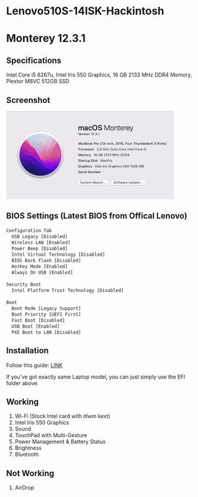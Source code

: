 # Lenovo510S-14ISK-Hackintosh

# Monterey 12.3.1

## Specifications
Intel Core i5 6267u, Intel Iris 550 Graphics, 16 GB 2133 MHz DDR4 Memory, Plextor M8VC 512GB SSD

##  Screenshot

![overview](Screenshot/Overview.png)


## BIOS Settings (Latest BIOS from Offical Lenovo)

```
Configuration Tab
  USB Legacy [Disabled]
  Wireless LAN [Enabled]
  Power Beep [Disabled]
  Intel Virtual Technology [Disabled]
  BIOS Back Flash [Disabled]
  HotKey Mode [Enabled]
  Always On USB [Enabled]
  
Security Boot
  Intel Platform Trust Technology [Disabled]

Boot
  Boot Mode [Legacy Support]
  Boot Priority [UEFI First]
  Fast Boot [Disabled]
  USB Boot [Enabled]
  PXE Boot to LAN [Disabled]
```
## Installation
Follow this guide: [LINK](https://dortania.github.io/OpenCore-Install-Guide/)

If you've got exactly same Laptop model, you can just simply use the EFI folder above.

## Working
1. Wi-Fi (Stock Intel card with itlwm kext)
2. Intel Iris 550 Graphics 
3. Sound
4. TouchPad with Multi-Gesture
5. Power Management & Battery Status
6. Brightness
7. Bluetooth

## Not Working
1. AirDrop



